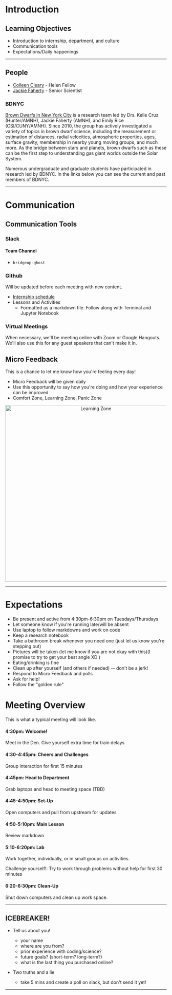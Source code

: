 # Introduction

## Learning Objectives

- Introduction to internship, department, and culture
- Communication tools
- Expectations/Daily happenings

<hr>

## People

- [Colleen Cleary](https://colleencleary.github.io/) - Helen Fellow
- [Jackie Faherty](http://www.jackiefaherty.com/) - Senior Scientist


### BDNYC

[Brown Dwarfs in New York City](http://www.bdnyc.org/) is a research team led by Drs. Kelle Cruz (Hunter/AMNH), Jackie Faherty (AMNH), and Emily Rice (CSI/CUNY/AMNH). Since 2010, the group has actively investigated a variety of topics in brown dwarf science, including the measurement or estimation of distances, radial velocities, atmospheric properties, ages, surface gravity, membership in nearby young moving groups, and much more. As the bridge between stars and planets, brown dwarfs such as these can be the first step to understanding gas giant worlds outside the Solar System.

Numerous undergraduate and graduate students have participated in research led by BDNYC. In the links below you can see the current and past members of BDNYC.

<hr>

# Communication

## Communication Tools

### Slack

#### Team Channel

 - `bridgeup-ghost`


### Github

Will be updated before each meeting with new content.

- [Internship schedule](https://github.com/colleencleary/BridgeUp-Ghost)
- Lessons and Activities
  - Formatted as a markdown file. Follow along with Terminal and Jupyter Notebook


### Virtual Meetings

When necessary, we'll be meeting online with Zoom or Google Hangouts. We'll also use this for any guest speakers that can't make it in.

## Micro Feedback

This is a chance to let me know how you're feeling every day!

- Micro Feedback will be given daily
- Use this opportunity to say how you're doing and how your experience can be improved
- Comfort Zone, Learning Zone, Panic Zone


<p align="center">
  <img src="http://theagilepirate.net/wp-content/uploads/Learning.jpg" width="550px" alt="Learning Zone">
</p>


<hr>

# Expectations
 - Be present and active from 4:30pm-6:30pm on Tuesdays/Thursdays
 - Let someone know if you're running late/will be absent
 - Use laptop to follow markdowns and work on code
 - Keep a research notebook
 - Take a bathroom break whenever you need one (just let us know you're stepping out)
 - Pictures will be taken (let me know if you are not okay with this)(I promise to try to get your best angle XD )
 - Eating/drinking is fine
 - Clean up after yourself (and others if needed) -- don't be a jerk!
 - Respond to Micro Feedback and polls
 - Ask for help!
 - Follow the "golden rule"

# Meeting Overview
This is what a typical meeting will look like.

#### 4:30pm: Welcome!

Meet in the Den. Give yourself extra time for train delays

#### 4:30-4:45pm: Cheers and Challenges

Group interaction for first 15 minutes

#### 4:45pm: Head to Department

Grab laptops and head to meeting space (TBD)

#### 4:45-4:50pm: Set-Up

Open computers and pull from upstream for updates

#### 4:50-5:10pm: Main Lesson

Review markdown

#### 5:10-6:20pm: Lab

Work together, individually, or in small groups on activities.

Challenge yourself!: Try to work through problems without help for first 30 minutes

#### 6:20-6:30pm: Clean-Up

Shut down computers and clean up work space.


 <hr>

## ICEBREAKER!
- Tell us about you!
  - your name
  - where are you from?
  - prior experience with coding/science?
  - future goals? (short-term? long-term?)
  - what is the last thing you purchased online?

- Two truths and a lie
  - take 5 mins and create a poll on slack, but don't send it yet!




<hr>
